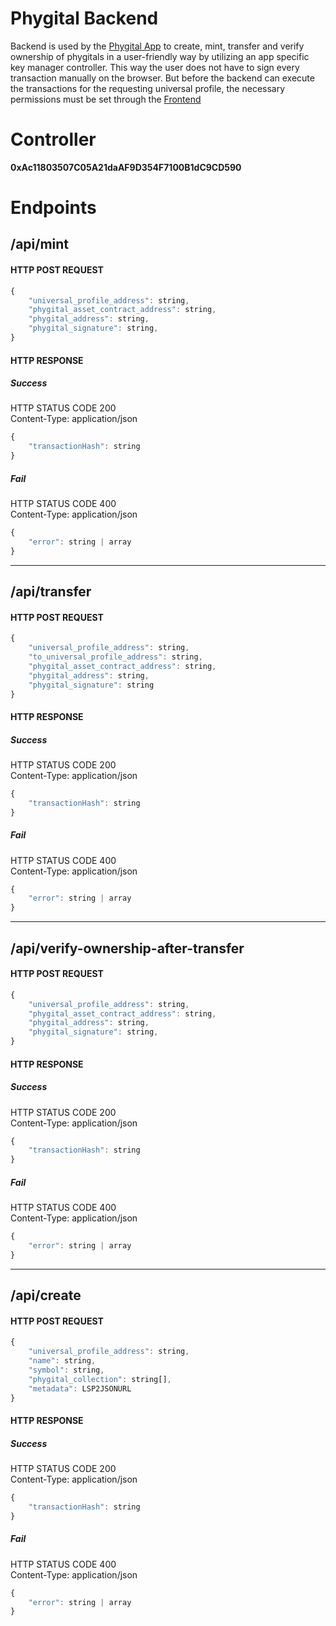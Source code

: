 # Phygital Backend

Backend is used by the [Phygital App](https://github.com/Tuszy/phygital-app) to create, mint, transfer and verify ownership of phygitals in a user-friendly way by utilizing an app specific key manager controller. This way the user does not have to sign every transaction manually on the browser. But before the backend can execute the transactions for the requesting universal profile, the necessary permissions must be set through the [Frontend](https://github.com/Tuszy/phygital-frontend)

# Controller

**0xAc11803507C05A21daAF9D354F7100B1dC9CD590**

# Endpoints

## /api/mint
#### HTTP POST REQUEST
```javascript
{ 
    "universal_profile_address": string,
    "phygital_asset_contract_address": string,
    "phygital_address": string,
    "phygital_signature": string,
}
```
#### HTTP RESPONSE
##### Success
HTTP STATUS CODE 200 <br>
Content-Type: application/json
```javascript
{ 
    "transactionHash": string
}
```
##### Fail 
HTTP STATUS CODE 400 <br>
Content-Type: application/json
```javascript
{ 
    "error": string | array
}
```

---
## /api/transfer
#### HTTP POST REQUEST
```javascript
{ 
    "universal_profile_address": string,
    "to_universal_profile_address": string,
    "phygital_asset_contract_address": string,
    "phygital_address": string,
    "phygital_signature": string
}
```
#### HTTP RESPONSE
##### Success
HTTP STATUS CODE 200 <br>
Content-Type: application/json
```javascript
{ 
    "transactionHash": string
}
```
##### Fail 
HTTP STATUS CODE 400 <br>
Content-Type: application/json
```javascript
{ 
    "error": string | array
}
```

---
## /api/verify-ownership-after-transfer
#### HTTP POST REQUEST
```javascript
{ 
    "universal_profile_address": string,
    "phygital_asset_contract_address": string,
    "phygital_address": string,
    "phygital_signature": string,
}
```
#### HTTP RESPONSE
##### Success
HTTP STATUS CODE 200 <br>
Content-Type: application/json
```javascript
{ 
    "transactionHash": string
}
```
##### Fail 
HTTP STATUS CODE 400 <br>
Content-Type: application/json
```javascript
{ 
    "error": string | array
}
```

---
## /api/create
#### HTTP POST REQUEST
```javascript
{ 
    "universal_profile_address": string,
    "name": string,
    "symbol": string,
    "phygital_collection": string[],
    "metadata": LSP2JSONURL
}
```
#### HTTP RESPONSE
##### Success
HTTP STATUS CODE 200 <br>
Content-Type: application/json
```javascript
{ 
    "transactionHash": string
}
```
##### Fail 
HTTP STATUS CODE 400 <br>
Content-Type: application/json
```javascript
{ 
    "error": string | array
}
```